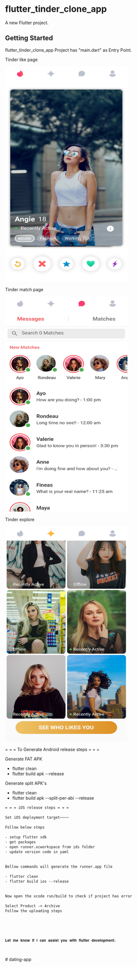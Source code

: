 # flutter_tinder_clone_app

A new Flutter project.

## Getting Started

flutter_tinder_clone_app Project has "main.dart" as Entry Point.

Tinder like page

<img src="image/Screenshot_20230830-101311.jpg" alt="tinder like page" width="400" height="700">

Tinder match page

<img src="image/Screenshot_20230830-101302.jpg" alt="tinder match page" width="400" height="700">

Tinder explore

<img src="image/Screenshot_20230830-101308.jpg" alt="tinder explore" width="400" height="700">

= = = To Generate Android release steps = = =

Generate FAT APK

- flutter clean
- flutter build apk --release

Generate split APK's

- flutter clean
- flutter build apk --split-per-abi --release

```
= = = iOS release steps = = =

Set iOS deployment target~~~~

Follow below steps

- setup flutter sdk
- get packages
- open runner.xcworkspace from ids folder
- update version code in yaml


Bellow commands will generate the runner.app file

- flutter clean
- flutter build ios --release


Now open the xcode run/build to check if project has error

Select Product -> Archive
Follow the uploading steps





𝐋𝐞𝐭 𝐦𝐞 𝐤𝐧𝐨𝐰 𝐢𝐟 𝐢 𝐜𝐚𝐧 𝐚𝐬𝐬𝐢𝐬𝐭 𝐲𝐨𝐮 𝐰𝐢𝐭𝐡 𝐟𝐥𝐮𝐭𝐭𝐞𝐫 𝐝𝐞𝐯𝐞𝐥𝐨𝐩𝐦𝐞𝐧𝐭.



```
#   d a t i n g - a p p 
 
 